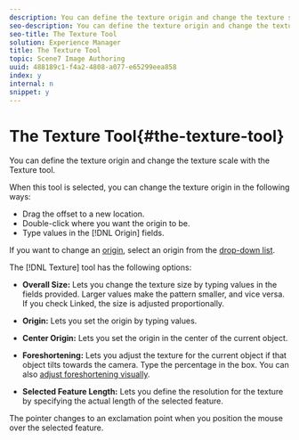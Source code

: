 ```yaml
---
description: You can define the texture origin and change the texture scale with the Texture tool.
seo-description: You can define the texture origin and change the texture scale with the Texture tool.
seo-title: The Texture Tool
solution: Experience Manager
title: The Texture Tool
topic: Scene7 Image Authoring
uuid: 488189c1-f4a2-4808-a077-e65299eea858
index: y
internal: n
snippet: y
---
```


# The Texture Tool{#the-texture-tool}

You can define the texture origin and change the texture scale with the Texture tool.

When this tool is selected, you can change the texture origin in the following ways:

* Drag the offset to a new location. 
* Double-click where you want the origin to be. 
* Type values in the [!DNL Origin] fields.

If you want to change an [origin](../../c-vat-rend-pg/c-vat-work-text/c-vat-abt-origin.md#concept-643d030b62fd42a5bf3ce4e4ab9a3a47), select an origin from the [drop-down list](../../c-vat-work-sketch-pg/c-vat-abt-sketch-pg/c-vat-sketch-pg-opt.md#concept-897e19842b11487a8a8f4511ac6014e8).

The [!DNL Texture] tool has the following options:

* **Overall Size:** Lets you change the texture size by typing values in the fields provided. Larger values make the pattern smaller, and vice versa. If you check Linked, the size is adjusted proportionally. 
* **Origin:** Lets you set the origin by typing values. 
* **Center Origin:** Lets you set the origin in the center of the current object. 
* **Foreshortening:** Lets you adjust the texture for the current object if that object tilts towards the camera. Type the percentage in the box. You can also [adjust foreshortening visually](../../c-vat-work-sketch-pg/r-vat-create-sketch-feat/t-vat-foreshorten-obj.md#task-f97edf6400b043cbb6d02ce56ac39edd). 

* **Selected Feature Length:** Lets you define the resolution for the texture by specifying the actual length of the selected feature.

The pointer changes to an exclamation point when you position the mouse over the selected feature. 
